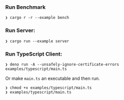 ### Run Benchmark

```
❯ cargo r -r --example bench
```

### Run Server:

```
❯ cargo run --example server
```

### Run TypeScript Client:

```
❯ deno run -A --unsafely-ignore-certificate-errors examples/typescript/main.ts
```

Or make `main.ts` an executable and then run.

```
❯ chmod +x examples/typescript/main.ts
❯ examples/typescript/main.ts
```
